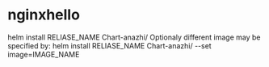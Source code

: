 # nginxhello

helm install RELIASE_NAME Chart-anazhi/
Optionaly different image may be specified by:
helm install RELIASE_NAME Chart-anazhi/ --set image=IMAGE_NAME
